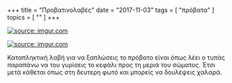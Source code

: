 +++
title = "Προβατινολαβές"
date = "2017-11-03"
tags = [ "πρόβατα" ]
topics = [ "" ]
+++

<div class="HTML">
<a href="<http://imgur.com/VmY33Z2>"><img src="![img](http://i.imgur.com/VmY33Z2.jpg)" title="source: imgur.com" /></a>

<a href="<http://imgur.com/ceIKpgq>"><img src="![img](http://i.imgur.com/ceIKpgq.jpg)" title="source: imgur.com" /></a>

</div>

Καταπληκτική λαβή για να ξαπλώσεις το πρόβατο είναι όπως λέει ο τυπάς παραπάνω να του γυρίσεις το κεφάλι προς τη μεριά του σώματος. Έτσι μετά κάθεται όπως στη δευτερη φωτό και μπορείς να δουλέψεις χαλαρά.
